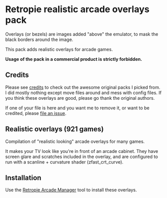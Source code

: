 # Retropie realistic arcade overlays pack

Overlays (or bezels) are images added "above" the emulator, to mask the black borders around the image.

This pack adds realistic overlays for arcade games.

**Usage of the pack in a commercial product is strictly forbidden.**

## Credits

Please see [credits](CREDITS.md) to check out the awesome original packs I picked from.  
I did mostly nothing except move files around and mess with config files. If you think these overlays are good, please go thank the original authors.

If one of your file is here and you want me to remove it, or want to be credited, please [file an issue](https://github.com/cosmo0/retropie-arcade-overlays/issues).

## Realistic overlays (921 games)

Compilation of "realistic looking" arcade overlays for many games.

It makes your TV look like you're in front of an arcade cabinet. They have screen glare and scratches included in the overlay, and are configured to run with a scanline + curvature shader (zfast_crt_curve).

## Installation

Use the [Retropie Arcade Manager](https://github.com/cosmo0/retropie-arcade-manager/) tool to install these overlays.
